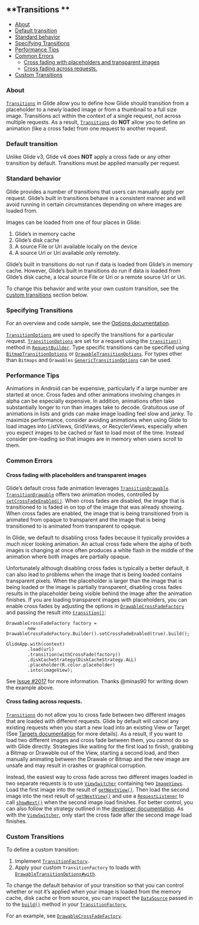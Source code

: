 

##  **Transitions **



* [About](#about)
* [Default transition](#default-transition)
* [Standard behavior](#standard-behavior)
* [Specifying Transitions](#specifying-transitions)
* [Performance Tips](#performance-tips)
* [Common Errors](#common-errors)
    * [Cross fading with placeholders and transparent images](#cross-fading-with-placeholders-and-transparent-images)
    * [Cross fading across requests.](#cross-fading-across-requests)
* [Custom Transitions](#custom-transitions)

### **About**
<code>[Transitions](https://bumptech.github.io/glide/javadocs/400/com/bumptech/glide/request/transition/Transition.html)</code> in Glide allow you to define how Glide should transition from a placeholder to a newly loaded image or from a thumbnail to a full size image. Transitions act within the context of a single request, not across multiple requests. As a result, <code>[Transitions](https://bumptech.github.io/glide/javadocs/400/com/bumptech/glide/request/transition/Transition.html)</code> do <strong>NOT</strong> allow you to define an animation (like a cross fade) from one request to another request.


### **Default transition**

Unlike Glide v3, Glide v4 does **NOT** apply a cross fade or any other transition by default. Transitions must be applied manually per request.


###  **Standard behavior**


Glide provides a number of transitions that users can manually apply per request. Glide’s built in transitions behave in a consistent manner and will avoid running in certain circumstances depending on where images are loaded from.


Images can be loaded from one of four places in Glide:

1. Glide’s in memory cache
2. Glide’s disk cache
3. A source File or Uri available locally on the device
4. A source Url or Uri available only remotely.

Glide’s built in transitions do not run if data is loaded from Glide’s in memory cache. However, Glide’s built in transitions do run if data is loaded from Glide’s disk cache, a local source File or Uri or a remote source Url or Uri.


To change this behavior and write your own custom transition, see the [custom transitions](https://bumptech.github.io/glide/transitions#custom-transitions) section below.


### **Specifying Transitions**


For an overview and code sample, see the [Options documentation](https://bumptech.github.io/glide/doc/options.html#transitionoptions).


<code>[TransitionOptions](https://bumptech.github.io/glide/javadocs/400/com/bumptech/glide/TransitionOptions.html)</code> are used to specify the transitions for a particular request. <code>[TransitionOptions](https://bumptech.github.io/glide/javadocs/400/com/bumptech/glide/TransitionOptions.html)</code> are set for a request using the <code>[transition()](https://bumptech.github.io/glide/javadocs/400/com/bumptech/glide/RequestBuilder.html#transition-com.bumptech.glide.TransitionOptions-)</code> method in <code>[RequestBuilder](https://bumptech.github.io/glide/javadocs/400/com/bumptech/glide/RequestBuilder.html)</code>. Type specific transitions can be specified using <code>[BitmapTransitionOptions](https://bumptech.github.io/glide/javadocs/400/com/bumptech/glide/load/resource/bitmap/BitmapTransitionOptions.html)</code> or <code>[DrawableTransitionOptions](https://bumptech.github.io/glide/javadocs/400/com/bumptech/glide/load/resource/drawable/DrawableTransitionOptions.html)</code>. For types other than <code>Bitmaps</code> and <code>Drawables</code> <code>[GenericTransitionOptions](https://bumptech.github.io/glide/javadocs/400/com/bumptech/glide/GenericTransitionOptions.html)</code> can be used.


###  **Performance Tips**

 Animations in Android can be expensive, particularly if a large number are started at once. Cross fades and other animations involving changes in alpha can be especially expensive. In addition, animations often take substantially longer to run than images take to decode. Gratuitous use of animations in lists and grids can make image loading feel slow and janky. To maximize performance, consider avoiding animations when using Glide to load images into ListViews, GridViews, or RecyclerViews, especially when you expect images to be cached or fast to load most of the time. Instead consider pre-loading so that images are in memory when users scroll to them.


### **Common Errors**


####  **Cross fading with placeholders and transparent images**

Glide’s default cross fade animation leverages <code>[TransitionDrawable](https://developer.android.com/reference/android/graphics/drawable/TransitionDrawable.html)</code>. <code>[TransitionDrawable](https://developer.android.com/reference/android/graphics/drawable/TransitionDrawable.html)</code> offers two animation modes, controlled by <code>[setCrossFadeEnabled()](https://developer.android.com/reference/android/graphics/drawable/TransitionDrawable.html#setCrossFadeEnabled(boolean))</code>. When cross fades are disabled, the image that is transitioned to is faded in on top of the image that was already showing. When cross fades are enabled, the image that is being transitioned from is animated from opaque to transparent and the image that is being transitioned to is animated from transparent to opaque.


In Glide, we default to disabling cross fades because it typically provides a much nicer looking animation. An actual cross fade where the alpha of both images is changing at once often produces a white flash in the middle of the animation where both images are partially opaque.


Unfortunately although disabling cross fades is typically a better default, it can also lead to problems when the image that is being loaded contains transparent pixels. When the placeholder is larger than the image that is being loaded or the image is partially transparent, disabling cross fades results in the placeholder being visible behind the image after the animation finishes. If you are loading transparent images with placeholders, you can enable cross fades by adjusting the options in <code>[DrawableCrossFadeFactory](https://bumptech.github.io/glide/javadocs/400/com/bumptech/glide/request/transition/DrawableCrossFadeFactory.html)</code> and passing the result into <code>[transition()](https://bumptech.github.io/glide/javadocs/400/com/bumptech/glide/TransitionOptions.html#transition-com.bumptech.glide.request.transition.TransitionFactory-)</code>:



```
DrawableCrossFadeFactory factory =
        new DrawableCrossFadeFactory.Builder().setCrossFadeEnabled(true).build();

GlideApp.with(context)
        .load(url)
        .transition(withCrossFade(factory))
        .diskCacheStrategy(DiskCacheStrategy.ALL)
        .placeholder(R.color.placeholder)
        .into(imageView);
```



See [Issue #2017](https://github.com/bumptech/glide/issues/2017) for more information. Thanks @minas90 for writing down the example above.


#### **Cross fading across requests.**


<code>[Transitions](https://bumptech.github.io/glide/javadocs/400/com/bumptech/glide/request/transition/Transition.html)</code> do not allow you to cross fade between two different images that are loaded with different requests. Glide by default will cancel any existing requests when you start a new load into an existing View or Target (See [Targets documentation](https://bumptech.github.io/glide/doc/targets.html#targets-and-automatic-cancellation) for more details). As a result, if you want to load two different images and cross fade between them, you cannot do so with Glide directly. Strategies like waiting for the first load to finish, grabbing a Bitmap or Drawable out of the View, starting a second load, and then manually animating between the Drawale or Bitmap and the new image are unsafe and may result in crashes or graphical corruption.


Instead, the easiest way to cross fade across two different images loaded in two separate requests is to use <code>[ViewSwitcher](https://developer.android.com/reference/android/widget/ViewSwitcher.html)</code> containing two <code>[ImageViews](https://developer.android.com/reference/android/widget/ImageView.html)</code>. Load the first image into the result of <code>[getNextView()](https://developer.android.com/reference/android/widget/ViewSwitcher.html#getNextView())</code>. Then load the second image into the next result of <code>[getNextView()](https://developer.android.com/reference/android/widget/ViewSwitcher.html#getNextView())</code> and use a <code>[RequestListener](https://bumptech.github.io/glide/javadocs/400/com/bumptech/glide/request/RequestListener.html)</code> to call <code>[showNext()](https://developer.android.com/reference/android/widget/ViewAnimator.html#showNext())</code> when the second image load finishes. For better control, you can also follow the strategy outlined in the [developer documentation](https://developer.android.com/training/animation/crossfade.html). As with the <code>[ViewSwitcher](https://developer.android.com/reference/android/widget/ViewSwitcher.html)</code>, only start the cross fade after the second image load finishes.


### **Custom Transitions**

To define a custom transition:



1. Implement <code>[TransitionFactory](https://bumptech.github.io/glide/javadocs/400/com/bumptech/glide/request/transition/TransitionFactory.html)</code>.
2. Apply your custom <code>TransitionFactory</code> to loads with <code>[DrawableTransitionOptions#with](https://bumptech.github.io/glide/javadocs/400/com/bumptech/glide/load/resource/drawable/DrawableTransitionOptions.html#with-com.bumptech.glide.request.transition.TransitionFactory-)</code>.

To change the default behavior of your transition so that you can control whether or not it’s applied when your image is loaded from the memory cache, disk cache or from source, you can inspect the <code>[DataSource](https://bumptech.github.io/glide/javadocs/400/com/bumptech/glide/load/DataSource.html)</code> passed in to the <code>[build()](https://bumptech.github.io/glide/javadocs/400/com/bumptech/glide/request/transition/TransitionFactory.html#build-com.bumptech.glide.load.DataSource-boolean-)</code> method in your <code>[TransitionFactory](https://bumptech.github.io/glide/javadocs/400/com/bumptech/glide/request/transition/TransitionFactory.html)</code>,


For an example, see <code>[DrawableCrossFadeFactory](https://github.com/bumptech/glide/blob/8f22bd9b82349bf748e335b4a31e70c9383fb15a/library/src/main/java/com/bumptech/glide/request/transition/DrawableCrossFadeFactory.java#L35)</code>.
